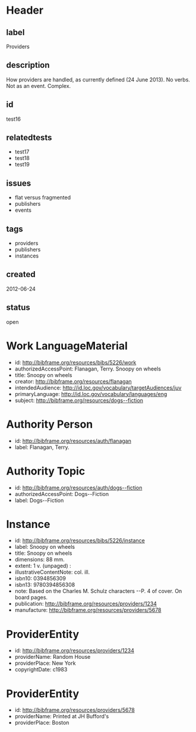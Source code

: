 # Header

## label

Providers

## description

How providers are handled, as currently defined (24 June 2013).   No verbs.  Not as an event.  Complex.

## id

test16

## relatedtests

* test17
* test18
* test19

## issues

* flat versus fragmented
* publishers
* events

## tags

* providers
* publishers
* instances

## created

2012-06-24

## status

open

# Work LanguageMaterial

* id: <http://bibframe.org/resources/bibs/5226/work>
* authorizedAccessPoint: Flanagan, Terry. Snoopy on wheels
* title: Snoopy on wheels
* creator:  <http://bibframe.org/resources/flanagan>
* intendedAudience: <http://id.loc.gov/vocabulary/targetAudiences/juv>
* primaryLanguage: <http://id.loc.gov/vocabulary/languages/eng>	
* subject: <http://bibframe.org/resources/dogs--fiction>

# Authority Person

* id: <http://bibframe.org/resources/auth/flanagan>
* label: Flanagan, Terry.

# Authority Topic

* id: <http://bibframe.org/resources/auth/dogs--fiction>
* authorizedAccessPoint: Dogs--Fiction
* label: Dogs--Fiction
	
# Instance

* id: <http://bibframe.org/resources/bibs/5226/instance>
* label: Snoopy on wheels
* title: Snoopy on wheels
* dimensions: 88 mm.
* extent: 1 v. (unpaged) :
* illustrativeContentNote: col. ill.
* isbn10: 0394856309
* isbn13: 9780394856308
* note: Based on the Charles M. Schulz characters --P. 4 of cover. On board pages.
* publication: <http://bibframe.org/resources/providers/1234>
* manufacture: <http://bibframe.org/resources/providers/5678>

# ProviderEntity 

* id: <http://bibframe.org/resources/providers/1234>
* providerName: Random House
* providerPlace: New York
* copyrightDate: c1983

# ProviderEntity 

* id: <http://bibframe.org/resources/providers/5678>
* providerName: Printed at JH Bufford's
* providerPlace: Boston


